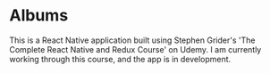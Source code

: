 # Albums

This is a React Native application built using Stephen Grider's 'The Complete React Native and Redux Course' on Udemy. I am currently working through this course, and the app is in development. 